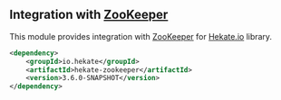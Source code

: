 ## Integration with [ZooKeeper](https://zookeeper.apache.org/)

This module provides integration with [ZooKeeper](https://zookeeper.apache.org/)
for [Hekate.io](https://github.com/hekate-io/hekate) library.
 
 ```xml
 <dependency>
     <groupId>io.hekate</groupId>
     <artifactId>hekate-zookeeper</artifactId>
     <version>3.6.0-SNAPSHOT</version>
 </dependency>
 ```
